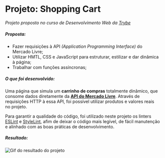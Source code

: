 # Projeto: Shopping Cart

_Projeto proposto no curso de Desenvolvimento Web da_ [_Trybe_](https://www.betrybe.com/)

##### Proposta:
-   Fazer requisições à API  _(Application Programming Interface)_  do Mercado Livre;
-   Utilizar HMTL, CSS e JavaScript para estruturar, estilizar e dar dinâmica à página;
-   Trabalhar com funções assíncronas;

##### O que foi desenvolvido:
Uma página que simula um **carrinho de compras** totalmente dinâmico, que consome dados diretamente da [**API do Mercado Livre**](https://developers.mercadolivre.com.br/pt_br/api-docs-pt-br).
Através de requisições HTTP à essa API, foi possível utilizar produtos e valores reais no projeto.

Para garantir a qualidade do código, foi utilizado neste projeto os linters [ESLint](https://eslint.org/) e [StyleLint](https://stylelint.io/), afim de deixar o código mais legível, de fácil manutenção e alinhado com as boas práticas de desenvolvimento.

##### Resultado:
![Gif do resultado do projeto](https://github.com/renatapnunes/trybe/blob/main/trybe-projects/08-projeto-shopping-cart/Projeto%20Shopping%20Cart.gif)
